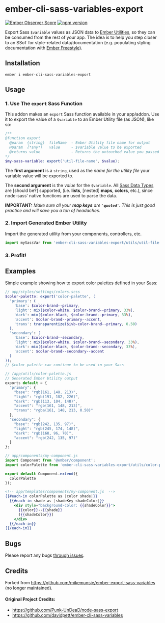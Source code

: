
# ember-cli-sass-variables-export

[![Ember Observer Score](https://emberobserver.com/badges/ember-cli-sass-variables-export.svg)](https://emberobserver.com/addons/ember-cli-sass-variables-export) [![npm version](https://badge.fury.io/js/ember-cli-sass-variables-export.svg)](https://badge.fury.io/js/ember-cli-sass-variables-export)

Export Sass `$variable` values as JSON data to [Ember Utilities](https://guides.emberjs.com/v3.1.0/tutorial/service/#toc_accessing-the-google-maps-api-with-a-utility), so they can be consumed from the rest of your app. The idea is to help you step closer to an SSoT for style-related data/documentation (e.g. populating styling documentation with [Ember Freestyle](http://ember-freestyle.com/)).

## Installation
`ember i ember-cli-sass-variables-export`

## Usage

### 1. Use The `export` Sass Function

This addon makes an `export` Sass function available in your app/addon. Use it to export the value of a `$variable` to an Ember Utility file (as JSON), like so:

```scss
/**
@function export
  @param  {string}  fileName  - Ember Utility file name for output
  @param  {*any*}   value     - $variable value to be exported
  @returns value              - Returns the untouched value you passed
*/
$my-sass-variable: export('util-file-name', $value);
```

The **first argument** is a `string`, used as the _name for the utility file_ your variable value will be exported to.

The **second argument** is the _value_ for the `$variable`. All [Sass Data Types](http://sass-lang.com/documentation/file.SASS_REFERENCE.html#data_types) are [should be?] supported, (i.e. **lists**, [nested] **maps**, **colors**, etc.), since node-sass' native functions are used to parse the data.

**IMPORTANT:** _Make sure all your **map keys** are **`'quoted'`**. This is just good practice and will save you a ton of headaches._

### 2. Import Generated Ember Utility

Import the generated utility from your components, controllers, etc.

```js
import mySassVar from 'ember-cli-sass-variables-export/utils/util-file-name';
```

### 3. Profit!

## Examples

Simple example showing how to export color palettes defined in your Sass:

```scss
// app/styles/settings/colors.scss
$color-palette: export('color-palette', (
  'primary': (
    'base': $color-brand--primary,
    'light': mix($color-white, $color-brand--primary, 33%),
    'dark': mix($color-black, $color-brand--primary, 33%),
    'accent': $color-brand--primary--accent,
    'trans': transparentize($ivb-color-brand--primary, 0.50)
  ),
  'secondary': (
    'base': $color-brand--secondary,
    'light': mix($color-white, $color-brand--secondary, 33%),
    'dark': mix($color-black, $color-brand--secondary, 33%),
    'accent': $color-brand--secondary--accent
  )
));
// $color-palette can continue to be used in your Sass
```

```js
// /app/utils/color-palette.js
// Generated Ember Utility output
exports default = {
  "primary": {
    "base": "rgb(161, 148, 213)",
    "light": "rgb(191, 182, 226)",
    "dark": "rgb(113, 104, 148)",
    "accent": "rgb(161, 148, 213)",
    "trans": "rgba(161, 148, 213, 0.50)"
  },
  "secondary": {
    "base": "rgb(242, 135, 97)",
    "light": "rgb(245, 174, 148)",
    "dark": "rgb(168, 96, 70)",
    "accent": "rgb(242, 135, 97)"
  }
};
```

```js
// app/components/my-component.js
import Component from '@ember/component';
import colorPalette from 'ember-cli-sass-variables-export/utils/color-palette';

export default Component.extend({
  colorPalette
});
```

```hbs
<!-- app/templates/components/my-component.js  -->
{{#each-in colorPalette as |color shade|}}
  {{#each-in shade as |shadeKey shadeColor|}}
    <div style="background-color: {{shadeColor}}">
      {{color}}--{{shade}}
      ({{shadeColor}})
    </div>
  {{/each-in}}
{{/each-in}}
```

## Bugs

Please report any bugs [through issues](https://github.com/minusfive/ember-cli-sass-variables-export/issues).

## Credits

Forked from https://github.com/mikemunsie/ember-export-sass-variables (no longer maintained).

#### Original Project Credits:

- https://github.com/Punk-UnDeaD/node-sass-export
- https://github.com/davidpett/ember-cli-sass-variables
